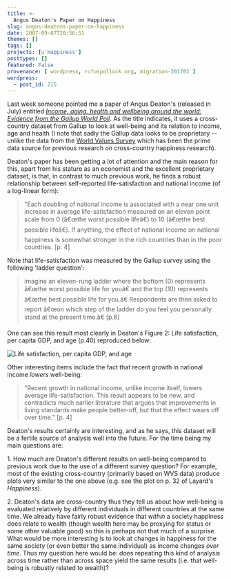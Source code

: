 ```yaml
---
title: >-
  Angus Deaton's Paper on Happiness
slug: angus-deatons-paper-on-happiness
date: 2007-09-07T20:56:51
themes: []
tags: []
projects: [u'Happiness']
posttypes: []
featured: False
provenance: [ wordpress, rufuspollock.org, migration-201703 ]
wordpress:
  - post_id: 215
---
```


Last week someone pointed me a paper of Angus Deaton's (released in July) entitled [*Income, aging, health and wellbeing around the world: Evidence from the Gallup World Poll*](http://www.princeton.edu/~rpds/downloads/Deaton_Aging_and_wellbeing_around_the_world_All_July_07.pdf). As the title indicates, it uses a cross-country dataset from Gallup to look at well-being and its relation to income, age and health (I note that sadly the Gallup data looks to be proprietary -- unlike the data from the [World Values Survey](http://ckan.net/package/wvs/) which has been the prime data source for previous research on cross-country happiness research).

Deaton's paper has been getting a lot of attention and the main reason for this, apart from his stature as an economist and the excellent proprietary dataset, is that, in contrast to much previous work, he finds a robust relationship between self-reported life-satisfaction and national income (of a log-linear form):

> "Each doubling of national income is associated with a near one unit increase in average life-satisfaction measured on an eleven point scale from 0 (â€œthe worst possible lifeâ€) to 10 (â€œthe best possible lifeâ€). If anything, the effect of national income on national happiness is somewhat stronger in the rich countries than in the poor countries. [p. 4]

Note that life-satisfaction was measured by the Gallup survey using the following 'ladder question':  

>  imagine an eleven-rung ladder where the bottom (0) represents â€œthe worst possible life for youâ€ and the top (10) represents â€œthe best possible life for you.â€ Respondents are then asked to report â€œon which step of the ladder do you feel you personally stand at the present time.â€ [p.6]

One can see this result most clearly in Deaton's Figure 2: Life satisfaction, per capita GDP, and age (p.40) reproduced below:

<img src="http://www.rufuspollock.org/wp-content/uploads/2007/09/deaton_fig1.png" alt="Life satisfaction, per capita GDP, and age" />

Other interesting items include the fact that recent growth in national income *lowers* well-being:

> "Recent growth in national income, unlike income itself, lowers average life-satisfaction. This result appears to be new, and contradicts much earlier literature that argues that improvements in living standards make people better-off, but that the effect wears off over time." [p. 4]

Deaton's results certainly are interesting, and as he says, this dataset will be a fertile source of analysis well into the future. For the time being my main questions are:

1\. How much are Deaton's different results on well-being compared to previous work due to the use of a different survey question? For example, most of the existing cross-country (primarily based on WVS data) produce plots very similar to the one above (e.g. see the plot on p. 32 of Layard's *Happiness*).

2\. Deaton's data are cross-country thus they tell us about how well-being is evaluated relatively by  different individuals in different countries at the same time. We already have fairly robust evidence that *within* a society happiness does relate to wealth (though wealth here may be proxying for status or some other valuable good) so this is perhaps not that much of a surprise. What would be more interesting is to look at changes in happiness for the same society (or even better the same individual) as income changes *over time*. Thus my question here would be: does repeating this kind of analysis across time rather than across space yield the same results (i.e. that well-being is robustly related to wealth)?

